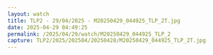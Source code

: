 ```yaml
---
layout: watch
title: TLP2 - 29/04/2025 - M20250429_044925_TLP_2T.jpg
date: 2025-04-29 04:49:25
permalink: /2025/04/29/watch/M20250429_044925_TLP_2
capture: TLP2/2025/202504/20250428/M20250429_044925_TLP_2T.jpg
---
```

